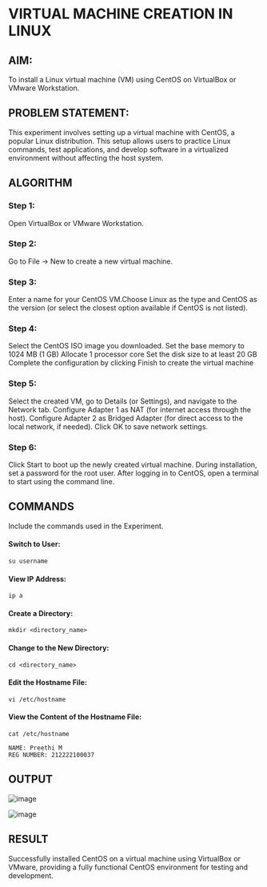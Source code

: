  # VIRTUAL MACHINE CREATION IN LINUX
## AIM:
To install a Linux virtual machine (VM) using CentOS on VirtualBox or VMware Workstation.
    
## PROBLEM STATEMENT:
This experiment involves setting up a virtual machine with CentOS, a popular Linux distribution. This setup allows users to practice Linux commands, test applications, and develop software in a virtualized environment without affecting the host system.
## ALGORITHM
 ### Step 1:
 Open VirtualBox or VMware Workstation.
 ### Step 2:
 Go to File -> New to create a new virtual machine.
 ### Step 3:
   Enter a name for your CentOS VM.Choose Linux as the type and CentOS as the version (or select the closest option available if CentOS is not listed).
### Step 4:
Select the CentOS ISO image you downloaded.
Set the base memory to 1024 MB (1 GB)
Allocate 1 processor core
Set the disk size to at least 20 GB
Complete the configuration by clicking Finish to create the virtual machine
### Step 5:
Select the created VM, go to Details (or Settings), and navigate to the Network tab.
Configure Adapter 1 as NAT (for internet access through the host).
Configure Adapter 2 as Bridged Adapter (for direct access to the local network, if needed).
Click OK to save network settings.

### Step 6:
Click Start to boot up the newly created virtual machine.
During installation, set a password for the root user.
After logging in to CentOS, open a terminal to start using the command line.
## COMMANDS
Include the commands used in the Experiment.
#### Switch to User:
```
su username
```
#### View IP Address:
```
ip a
```
#### Create a Directory:
```
mkdir <directory_name>
```
#### Change to the New Directory:
```
cd <directory_name>
```
#### Edit the Hostname File:
```
vi /etc/hostname
```
#### View the Content of the Hostname File:
```
cat /etc/hostname
```

```
NAME: Preethi M
REG NUMBER: 212222100037
```
## OUTPUT
![image](https://github.com/user-attachments/assets/f0b57e91-9427-4406-8c35-72bcb69028e6)

![image](https://github.com/user-attachments/assets/640eefa9-8f05-4c6a-8f83-acf2c1f94acc)


## RESULT
Successfully installed CentOS on a virtual machine using VirtualBox or VMware, providing a fully functional CentOS environment for testing and development.

  


